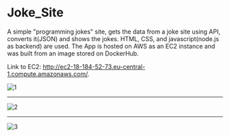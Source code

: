 # Joke_Site
A simple "programming jokes" site, gets the data from a joke site using API, converts it(JSON) and shows the jokes. HTML, CSS, and javascript(node.js as backend) are used. The App is hosted on AWS as an EC2 instance and was built from an image stored on DockerHub. 

Link to EC2: http://ec2-18-184-52-73.eu-central-1.compute.amazonaws.com/.

![1](https://user-images.githubusercontent.com/81565589/219950210-e9fdb1e8-b8d4-4fae-b0da-cbe3e4662d8f.PNG)

------------------------------------------------------------------------------------------------------------

![2](https://user-images.githubusercontent.com/81565589/219950292-71a51649-0dc8-4e30-b4da-a61e1eb81f66.PNG)

------------------------------------------------------------------------------------------------------------

![3](https://user-images.githubusercontent.com/81565589/219950310-3d4365b0-7277-4511-b15a-240722f50fc7.PNG)
